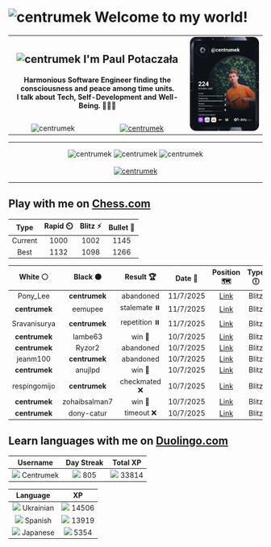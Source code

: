 <h1>
  <img
    src="https://emojis.slackmojis.com/emojis/images/1531849430/4246/blob-sunglasses.gif"
    width="30"
    alt="centrumek"
  />
  Welcome to my world!
</h1>

<table>
  <tbody>
    <tr>
      <td align="center" width="70%" colspan="2">
        <h2>
          <img
            src="https://raw.githubusercontent.com/MartinHeinz/MartinHeinz/master/wave.gif"
            width="30px"
            alt="centrumek"
          />
          I'm Paul Potaczała
        </h2>
        <h4>
          Harmonious Software Engineer finding the consciousness and peace among time units.
          <br/>
          I talk about Tech, Self-Development and Well-Being. 🌿🧘🚀
        </h4>
      </td>
      <td width="30%" rowspan="2">
        <a href="https://app.daily.dev/centrumek">
          <img
            src="./devcard.svg"
            alt="centrumek"
          />
        </a>
      </td>
    </tr>
    <tr align="center">
      <td>
        <img
          src="https://komarev.com/ghpvc/?username=centrumek&label=visitors&color=0e75b6&style=flat"
          alt="centrumek"
        >
      </td>
      <td>
        <a href="https://stackoverflow.com/users/14496012/centrumek">
          <img
            src="https://stackoverflow.com/users/flair/14496012.png?theme=dark"
            alt="centrumek"
          >
        </a>
      </td>
    </tr>
  </tbody>
</table>

---
<div align="center">
  <img 
    src="https://github-readme-stats.vercel.app/api?username=centrumek&show_icons=true&count_private=true&theme=dark&hide_border=true&hide=issues,contribs&bg_color=00000000"
    alt="centrumek"
  />
  <img
    src="https://github-readme-stats.vercel.app/api/top-langs/?username=centrumek&layout=compact&hide_border=true&theme=dark&bg_color=00000000&langs_count=6&exclude_repo=air-statistic-app"
    alt="centrumek"
  />
  <img 
    src="https://github-readme-streak-stats.herokuapp.com?user=centrumek&theme=dark&hide_border=true&background=FFFFFF00"
    alt="centrumek"
  />
  <br/>
  <br/>
  <a href="https://www.buymeacoffee.com/centrumek">
    <img
      src="https://cdn.buymeacoffee.com/buttons/v2/default-orange.png"
      height="50"
      width="210"
      alt="centrumek"
    />
  </a>
</div>

---

## Play with me on [Chess.com](https://www.chess.com/member/centrumek)

<div align="center">
<!--START_SECTION:chessStats-->
<!-- Automatically generated with https://github.com/Balastrong/chess-stats-action -->

| Type | Rapid ⏲️ | Blitz ⚡ | Bullet 🔫 |
|:---:|:---:|:---:|:---:|
| Current | 1000 | 1002 | 1145 |
| Best | 1132 | 1098 | 1266 |

| White ⚪ | Black ⚫ | Result 🏆 | Date 📅 | Position 🗺️ | Type 🕕 |
|:---:|:---:|:---:|:---:|:---:|:---:|
| Pony_Lee | **centrumek** | abandoned  | 11/7/2025 | <a href="http://www.ee.unb.ca/cgi-bin/tervo/fen.pl?select=5r2/2p3k1/1p3p2/2bP3p/2P1B2B/8/P5PP/2R2R1K b - - 0 26">Link</a> | Blitz |
| **centrumek** | eemupee | stalemate ⏸️ | 11/7/2025 | <a href="http://www.ee.unb.ca/cgi-bin/tervo/fen.pl?select=8/8/8/8/5p2/6k1/7p/7K w - - 0 62">Link</a> | Blitz |
| Sravanisurya | **centrumek** | repetition ⏸️ | 11/7/2025 | <a href="http://www.ee.unb.ca/cgi-bin/tervo/fen.pl?select=8/3R4/5kp1/5p1p/5P1P/5KP1/r7/8 b - - 40 62">Link</a> | Blitz |
| **centrumek** | Iambe63 | win 🥇 | 10/7/2025 | <a href="http://www.ee.unb.ca/cgi-bin/tervo/fen.pl?select=1R6/4Rk2/5p1p/r4NpK/8/8/8/8 b - - 3 50">Link</a> | Blitz |
| **centrumek** | Ryzor2 | abandoned  | 10/7/2025 | <a href="http://www.ee.unb.ca/cgi-bin/tervo/fen.pl?select=1r1q1rk1/p1p2p1p/2p3p1/6P1/8/2P5/P1PB1P1P/2KR2Nb w - - 0 18">Link</a> | Blitz |
| jeanm100 | **centrumek** | abandoned  | 10/7/2025 | <a href="http://www.ee.unb.ca/cgi-bin/tervo/fen.pl?select=8/PN6/5R2/8/P1k5/6P1/6K1/R7 b - - 0 54">Link</a> | Blitz |
| **centrumek** | anujlpd | win 🥇 | 10/7/2025 | <a href="http://www.ee.unb.ca/cgi-bin/tervo/fen.pl?select=3r3k/pp2R2Q/5pr1/P7/8/N7/5P1K/8 b - - 0 33">Link</a> | Blitz |
| respingomijo | **centrumek** | checkmated ❌ | 10/7/2025 | <a href="http://www.ee.unb.ca/cgi-bin/tervo/fen.pl?select=r2qk2r/2p2Qp1/p1P5/3Pp2p/Pp2P3/4p2P/6P1/R4R1K b kq - 1 23">Link</a> | Blitz |
| **centrumek** | zohaibsalman7 | win 🥇 | 10/7/2025 | <a href="http://www.ee.unb.ca/cgi-bin/tervo/fen.pl?select=2rr2k1/4nppp/pp6/2pp4/1P3P2/2Q1P3/5PBP/3RK2R b K - 0 21">Link</a> | Blitz |
| **centrumek** | dony-catur | timeout ❌ | 10/7/2025 | <a href="http://www.ee.unb.ca/cgi-bin/tervo/fen.pl?select=4r3/p1p5/1p4k1/1P6/2P4p/8/3K4/8 w - - 2 51">Link</a> | Blitz |

<!--END_SECTION:chessStats-->
</div>

## Learn languages with me on [Duolingo.com](https://www.duolingo.com/profile/Centrumek)

<div align="center">
<!--START_SECTION:duolingoStats-->
<!-- Automatically generated with https://github.com/centrumek/duolingo-readme-stats-->

| Username | Day Streak | Total XP |
|:---:|:---:|:---:|
| <img src="https://raw.githubusercontent.com/centrumek/duolingo-readme-stats/main/assets/duolingo.png" height="12"> Centrumek | <img src="https://raw.githubusercontent.com/centrumek/duolingo-readme-stats/main/assets/streakinactive.svg" height="12"> 805 | <img src="https://raw.githubusercontent.com/centrumek/duolingo-readme-stats/main/assets/xp.svg" height="12"> 33814 | <img src="https://raw.githubusercontent.com/centrumek/duolingo-readme-stats/main/assets/xp.svg" height="12"> 0 |

| Language | XP |
|:---:|:---:|
| <img src="https://raw.githubusercontent.com/centrumek/duolingo-readme-stats/main/assets/langs/ukrainian.svg" height="12"> Ukrainian | <img src="https://raw.githubusercontent.com/centrumek/duolingo-readme-stats/main/assets/xp.svg" height="12"> 14506 |
| <img src="https://raw.githubusercontent.com/centrumek/duolingo-readme-stats/main/assets/langs/spanish.svg" height="12"> Spanish | <img src="https://raw.githubusercontent.com/centrumek/duolingo-readme-stats/main/assets/xp.svg" height="12"> 13919 |
| <img src="https://raw.githubusercontent.com/centrumek/duolingo-readme-stats/main/assets/langs/japanese.svg" height="12"> Japanese | <img src="https://raw.githubusercontent.com/centrumek/duolingo-readme-stats/main/assets/xp.svg" height="12"> 5354 |

<!--END_SECTION:duolingoStats-->
</div>
<!--
**centrumek/centrumek** is a ✨ _special_ ✨ repository because its `README.md` (this file) appears on your GitHub profile.

Here are some ideas to get you started:

- 🔭 I’m currently working on ...
- 🌱 I’m currently learning ...
- 👯 I’m looking to collaborate on ...
- 🤔 I’m looking for help with ...
- 💬 Ask me about ...
- 📫 How to reach me: ...
- 😄 Pronouns: ...
- ⚡ Fun fact: ...
-->
